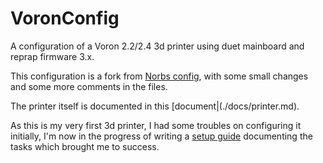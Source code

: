 # VoronConfig
A configuration of a Voron 2.2/2.4 3d printer using duet mainboard and reprap firmware 3.x.

This configuration is a fork from [Norbs config](https://github.com/VoronDesign/VoronUsers/tree/master/legacy_printers/firmware_configurations/reprapfirmware/Norbs), with some small changes and some more comments in the files.

The printer itself is documented in this [document|(./docs/printer.md).

As this is my very first 3d printer, I had some troubles on configuring it initially, I'm now in the progress of writing a [setup guide](./docs/setup.md) documenting the
tasks which brought me to success.
